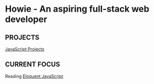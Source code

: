 # Howie - An aspiring full-stack web developer
## PROJECTS
[JavaScript Projects](https://github.com/HowieWork/JavaScript-web-projects)
## CURRENT FOCUS
Reading [Eloquent JavaScript](https://github.com/HowieWork/learn-eloquent-js)
